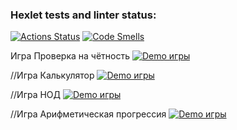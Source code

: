 ### Hexlet tests and linter status:
[![Actions Status](https://github.com/laaaaa-ship-it/frontend-project-44/actions/workflows/hexlet-check.yml/badge.svg)](https://github.com/laaaaa-ship-it/frontend-project-44/actions)
[![Code Smells](https://sonarcloud.io/api/project_badges/measure?project=laaaaa-ship-it_frontend-project-44&metric=code_smells)](https://sonarcloud.io/summary/new_code?id=laaaaa-ship-it_frontend-project-44)

Игра Проверка на чётность
[![Demo игры](https://asciinema.org/a/j0ZDCFBvW8d6Rw87TmkVbaoCL.svg)](https://asciinema.org/a/j0ZDCFBvW8d6Rw87TmkVbaoCL) 

//Игра Калькулятор
[![Demo игры](https://asciinema.org/a/eCA8DPjqb443QXl6sF0seU5hX.svg)](https://asciinema.org/a/eCA8DPjqb443QXl6sF0seU5hX) 

//Игра НОД
[![Demo игры](https://asciinema.org/a/pSasSSWFlMvCv6pYMqnIRMah7.svg)](https://asciinema.org/a/pSasSSWFlMvCv6pYMqnIRMah7) 

//Игра Арифметическая прогрессия
[![Demo игры](https://asciinema.org/a/H2xUbmBMNXJQOtOFPY6ZarlgR.svg)](https://asciinema.org/a/H2xUbmBMNXJQOtOFPY6ZarlgR) 
